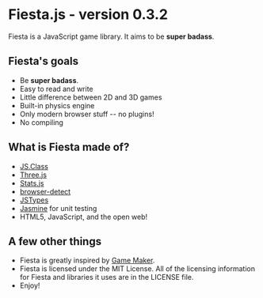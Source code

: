 Fiesta.js - version 0.3.2
=========================

Fiesta is a JavaScript game library. It aims to be **super badass**.

Fiesta's goals
--------------

* Be **super badass**.
* Easy to read and write
* Little difference between 2D and 3D games
* Built-in physics engine
* Only modern browser stuff -- no plugins!
* No compiling

What is Fiesta made of?
-----------------------

* [JS.Class](http://jsclass.jcoglan.com/)
* [Three.js](http://github.com/mrdoob/three.js)
* [Stats.js](http://github.com/mrdoob/stats.js)
* [browser-detect](http://github.com/rsyring/browser-detect)
* [JSTypes](http://github.com/EvanHahn/JSTypes)
* [Jasmine](http://pivotal.github.com/jasmine/) for unit testing
* HTML5, JavaScript, and the open web!

A few other things
------------------

* Fiesta is greatly inspired by [Game Maker](http://www.yoyogames.com/make).
* Fiesta is licensed under the MIT License. All of the licensing information for Fiesta and libraries it uses are in the LICENSE file.
* Enjoy!